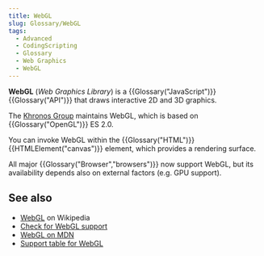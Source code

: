```yaml
---
title: WebGL
slug: Glossary/WebGL
tags:
  - Advanced
  - CodingScripting
  - Glossary
  - Web Graphics
  - WebGL
---
```


**WebGL** (_Web Graphics Library_) is a {{Glossary("JavaScript")}} {{Glossary("API")}} that draws interactive 2D and 3D graphics.

The [Khronos Group](https://www.khronos.org/) maintains WebGL, which is based on {{Glossary("OpenGL")}} ES 2.0.

You can invoke WebGL within the {{Glossary("HTML")}} {{HTMLElement("canvas")}} element, which provides a rendering surface.

All major {{Glossary("Browser","browsers")}} now support WebGL, but its availability depends also on external factors (e.g. GPU support).

## See also

- [WebGL](https://en.wikipedia.org/wiki/WebGL) on Wikipedia
- [Check for WebGL support](https://get.webgl.org/)
- [WebGL on MDN](/en-US/docs/Web/API/WebGL_API)
- [Support table for WebGL](https://caniuse.com/#feat=webgl)
